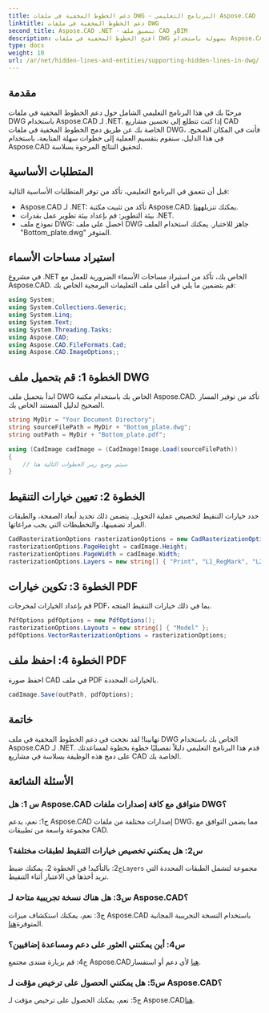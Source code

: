 ```yaml
---
title: دعم الخطوط المخفية في ملفات DWG - البرنامج التعليمي Aspose.CAD
linktitle: دعم الخطوط المخفية في ملفات DWG
second_title: Aspose.CAD .NET - تنسيق ملف CAD وBIM
description: افتح الخطوط المخفية في ملفات DWG بسهولة باستخدام Aspose.CAD لـ .NET. اتبع دليلنا خطوة بخطوة للتكامل السلس.
type: docs
weight: 10
url: /ar/net/hidden-lines-and-entities/supporting-hidden-lines-in-dwg/
--- 
```

## مقدمة

مرحبًا بك في هذا البرنامج التعليمي الشامل حول دعم الخطوط المخفية في ملفات DWG باستخدام Aspose.CAD لـ .NET. إذا كنت تتطلع إلى تحسين مشاريع CAD الخاصة بك عن طريق دمج الخطوط المخفية في ملفات DWG، فأنت في المكان الصحيح. في هذا الدليل، سنقوم بتقسيم العملية إلى خطوات سهلة المتابعة، باستخدام Aspose.CAD لتحقيق النتائج المرجوة بسلاسة.

## المتطلبات الأساسية

قبل أن نتعمق في البرنامج التعليمي، تأكد من توفر المتطلبات الأساسية التالية:
-  Aspose.CAD لـ .NET: تأكد من تثبيت مكتبة Aspose.CAD. يمكنك تنزيله[هنا](https://releases.aspose.com/cad/net/).
- بيئة التطوير: قم بإعداد بيئة تطوير عمل بقدرات .NET.
- نموذج ملف DWG: احصل على ملف DWG جاهز للاختبار. يمكنك استخدام الملف "Bottom_plate.dwg" المتوفر.

## استيراد مساحات الأسماء

في مشروع .NET الخاص بك، تأكد من استيراد مساحات الأسماء الضرورية للعمل مع Aspose.CAD. قم بتضمين ما يلي في أعلى ملف التعليمات البرمجية الخاص بك:

```csharp
using System;
using System.Collections.Generic;
using System.Linq;
using System.Text;
using System.Threading.Tasks;
using Aspose.CAD;
using Aspose.CAD.FileFormats.Cad;
using Aspose.CAD.ImageOptions;;
```

## الخطوة 1: قم بتحميل ملف DWG

ابدأ بتحميل ملف DWG الخاص بك باستخدام مكتبة Aspose.CAD. تأكد من توفير المسار الصحيح لدليل المستند الخاص بك.

```csharp
string MyDir = "Your Document Directory";
string sourceFilePath = MyDir + "Bottom_plate.dwg";
string outPath = MyDir + "Bottom_plate.pdf";

using (CadImage cadImage = (CadImage)Image.Load(sourceFilePath))
{
    // سيتم وضع رمز الخطوات التالية هنا
}
```

## الخطوة 2: تعيين خيارات التنقيط

حدد خيارات التنقيط لتخصيص عملية التحويل. يتضمن ذلك تحديد أبعاد الصفحة، والطبقات المراد تضمينها، والتخطيطات التي يجب مراعاتها.

```csharp
CadRasterizationOptions rasterizationOptions = new CadRasterizationOptions();
rasterizationOptions.PageHeight = cadImage.Height;
rasterizationOptions.PageWidth = cadImage.Width;
rasterizationOptions.Layers = new string[] { "Print", "L1_RegMark", "L2_RegMark" };
```

## الخطوة 3: تكوين خيارات PDF

قم بإعداد الخيارات لمخرجات PDF، بما في ذلك خيارات التنقيط المتجه.

```csharp
PdfOptions pdfOptions = new PdfOptions();
rasterizationOptions.Layouts = new string[] { "Model" };
pdfOptions.VectorRasterizationOptions = rasterizationOptions;
```

## الخطوة 4: احفظ ملف PDF

احفظ صورة CAD في ملف PDF بالخيارات المحددة.

```csharp
cadImage.Save(outPath, pdfOptions);
```

## خاتمة

تهانينا! لقد نجحت في دعم الخطوط المخفية في ملف DWG الخاص بك باستخدام Aspose.CAD لـ .NET. قدم هذا البرنامج التعليمي دليلاً تفصيليًا خطوة بخطوة لمساعدتك على دمج هذه الوظيفة بسلاسة في مشاريع CAD الخاصة بك.

## الأسئلة الشائعة

### س 1: هل Aspose.CAD متوافق مع كافة إصدارات ملفات DWG؟

ج1: نعم، يدعم Aspose.CAD إصدارات مختلفة من ملفات DWG، مما يضمن التوافق مع مجموعة واسعة من تطبيقات CAD.

### س2: هل يمكنني تخصيص خيارات التنقيط لطبقات مختلفة؟

 ج2: بالتأكيد! في الخطوة 2، يمكنك ضبط`Layers` مجموعة لتشمل الطبقات المحددة التي تريد أخذها في الاعتبار أثناء التنقيط.

### س3: هل هناك نسخة تجريبية متاحة لـ Aspose.CAD؟

 ج3: نعم، يمكنك استكشاف ميزات Aspose.CAD باستخدام النسخة التجريبية المجانية المتوفرة[هنا](https://releases.aspose.com/).

### س4: أين يمكنني العثور على دعم ومساعدة إضافيين؟

 ج4: قم بزيارة منتدى مجتمع Aspose.CAD[هنا](https://forum.aspose.com/c/cad/19) لأي دعم أو استفسار.

### س5: هل يمكنني الحصول على ترخيص مؤقت لـ Aspose.CAD؟

 ج5: نعم، يمكنك الحصول على ترخيص مؤقت لـ Aspose.CAD[هنا](https://purchase.aspose.com/temporary-license/).
